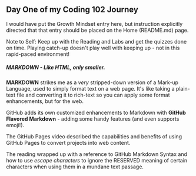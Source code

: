 ## Day One of my Coding 102 Journey

I would have put the Growth Mindset entry here, but instruction explicitly directed that that entry should be placed on the Home \(README.md\) page.

Note to Self:  Keep up with the Reading and Labs and get the quizzes done on time. Playing catch-up doesn't play well with keeping up - not in this rapid-paced environment!

##### MARKDOWN - Like HTML, only smaller.

**MARKDOWN** strikes me as a _very_ stripped-down version of a Mark-up Language, used to simply format text on a web page.  It's like taking a plain-text file and converting it to rich-text so you can apply some format enhancements, but for the web.

GitHub adds its own customized enhancements to Markdown with **GitHub Flavored Markdown** - adding some handy features \(and even supports emoji!\).

The GitHub Pages video described the capabilities and benefits of using GitHub Pages to convert projects into web content.

The reading wrapped up with a reference to GitHub Markdown Syntax and how to use _escape characters_ to ignore the RESERVED meaning of certain characters when using them in a mundane text passage.
